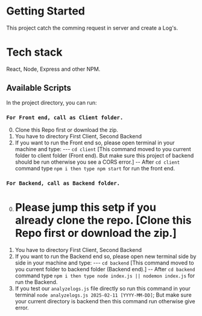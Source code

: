 # Getting Started

This project catch the comming request in server and create a Log's.

# Tech stack 

React, Node, Express and other NPM.

## Available Scripts

In the project directory, you can run:

### `For Front end, call as Client folder.`
0. Clone this Repo first or download the zip.
1. You have to directory First Client, Second Backend
2. If you want to run the Front end so, please open terminal in your machine and type:
--- `cd client` [This command moved to you current folder to client folder (Front end). But make sure this project of backend should be run otherwise you see a CORS error.]
-- After `cd client` command type `npm i then type npm start` for run the front end.


### `For Backend, call as Backend folder.`
0. # Please jump this setp if you already clone the repo. [Clone this Repo first or download the zip.]
1. You have to directory First Client, Second Backend
2. If you want to run the Backend end so, please open new terminal side by side in your machine and type:
--- `cd backend` [This command moved to you current folder to backend folder (Backend end).]
-- After `cd backend` command type `npm i then type node index.js || nodemon index.js` for run the Backend.
3. If you test our `analyzelogs.js` file directly so run this command in your terminal `node analyzelogs.js 2025-02-11 [YYYY-MM-DD]`; But make sure your current directory is backend then this command run otherwise give error.
